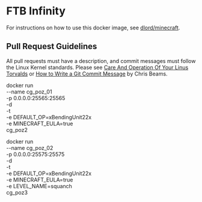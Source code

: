 # FTB Infinity

For instructions on how to use this docker image, see [dlord/minecraft][].

## Pull Request Guidelines

All pull requests must have a description, and commit messages must follow
the Linux Kernel standards. Please see [Care And Operation Of Your Linus Torvalds][]
or [How to Write a Git Commit Message][] by Chris Beams.


[Care And Operation Of Your Linus Torvalds]: https://www.kernel.org/doc/Documentation/SubmittingPatches
[How to Write a Git Commit Message]: http://chris.beams.io/posts/git-commit/

[dlord/minecraft]: https://hub.docker.com/r/dlord/minecraft/


docker run \
    --name cg_poz_01 \
    -p 0.0.0.0:25565:25565 \
    -d \
	-t \
    -e DEFAULT_OP=xBendingUnit22x \
    -e MINECRAFT_EULA=true \
    cg_poz2
	
docker run \
    --name cg_poz_02 \
    -p 0.0.0.0:25575:25575 \
    -d \
	-t \
    -e DEFAULT_OP=xBendingUnit22x \
    -e MINECRAFT_EULA=true \
	-e LEVEL_NAME=squanch	\
    cg_poz3